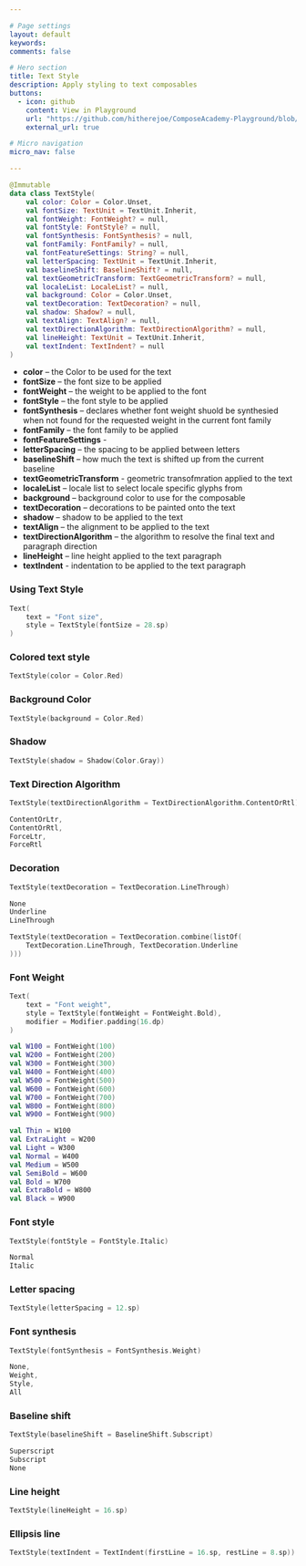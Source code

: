 ```yaml
---

# Page settings
layout: default
keywords:
comments: false

# Hero section
title: Text Style
description: Apply styling to text composables
buttons:
  - icon: github
    content: View in Playground
    url: "https://github.com/hitherejoe/ComposeAcademy-Playground/blob/master/app/src/main/java/co/joebirch/composeplayground/foundation/textStyle.kt"
    external_url: true

# Micro navigation
micro_nav: false

---
```


```kotlin
@Immutable
data class TextStyle(
    val color: Color = Color.Unset,
    val fontSize: TextUnit = TextUnit.Inherit,
    val fontWeight: FontWeight? = null,
    val fontStyle: FontStyle? = null,
    val fontSynthesis: FontSynthesis? = null,
    val fontFamily: FontFamily? = null,
    val fontFeatureSettings: String? = null,
    val letterSpacing: TextUnit = TextUnit.Inherit,
    val baselineShift: BaselineShift? = null,
    val textGeometricTransform: TextGeometricTransform? = null,
    val localeList: LocaleList? = null,
    val background: Color = Color.Unset,
    val textDecoration: TextDecoration? = null,
    val shadow: Shadow? = null,
    val textAlign: TextAlign? = null,
    val textDirectionAlgorithm: TextDirectionAlgorithm? = null,
    val lineHeight: TextUnit = TextUnit.Inherit,
    val textIndent: TextIndent? = null
)
```

* **color** – the Color to be used for the text
* **fontSize** – the font size to be applied
* **fontWeight** – the weight to be applied to the font
* **fontStyle** – the font style to be applied
* **fontSynthesis** – declares whether font weight shuold be synthesied when not found for the requested weight in the current font family
* **fontFamily** – the font family to be applied
* **fontFeatureSettings** -
* **letterSpacing** – the spacing to be applied between letters
* **baselineShift** – how much the text is shifted up from the current baseline
* **textGeometricTransform** - geometric transofmration applied to the text
* **localeList** – locale list to select locale specific glyphs from
* **background** – background color to use for the composable
* **textDecoration** – decorations to be painted onto the text
* **shadow** – shadow to be applied to the text
* **textAlign** – the alignment to be applied to the text
* **textDirectionAlgorithm** – the algorithm to resolve the final text and paragraph direction
* **lineHeight** – line height applied to the text paragraph
* **textIndent** - indentation to be applied to the text paragraph

### Using Text Style
  
```kotlin
Text(
    text = "Font size",
    style = TextStyle(fontSize = 28.sp)
)
```

### Colored text style
  
```kotlin
TextStyle(color = Color.Red)
```

### Background Color
  
```kotlin
TextStyle(background = Color.Red)
```

### Shadow
  
```kotlin
TextStyle(shadow = Shadow(Color.Gray))
```

### Text Direction Algorithm
  
```kotlin
TextStyle(textDirectionAlgorithm = TextDirectionAlgorithm.ContentOrRtl)
```
  
```kotlin
ContentOrLtr,
ContentOrRtl,
ForceLtr,
ForceRtl
```

### Decoration
  
```kotlin
TextStyle(textDecoration = TextDecoration.LineThrough)
```

```kotlin
None
Underline
LineThrough
```

```kotlin
TextStyle(textDecoration = TextDecoration.combine(listOf(
    TextDecoration.LineThrough, TextDecoration.Underline
)))
```

### Font Weight
  
```kotlin
Text(
    text = "Font weight",
    style = TextStyle(fontWeight = FontWeight.Bold),
    modifier = Modifier.padding(16.dp)
)
```

```kotlin
val W100 = FontWeight(100)
val W200 = FontWeight(200)
val W300 = FontWeight(300)
val W400 = FontWeight(400)
val W500 = FontWeight(500)
val W600 = FontWeight(600)
val W700 = FontWeight(700)
val W800 = FontWeight(800)
val W900 = FontWeight(900)

val Thin = W100
val ExtraLight = W200
val Light = W300
val Normal = W400
val Medium = W500
val SemiBold = W600
val Bold = W700
val ExtraBold = W800
val Black = W900
```

### Font style
  
```kotlin
TextStyle(fontStyle = FontStyle.Italic)
```

```kotlin
Normal
Italic
```

### Letter spacing
  
```kotlin
TextStyle(letterSpacing = 12.sp)
```

### Font synthesis
  
```kotlin
TextStyle(fontSynthesis = FontSynthesis.Weight)
```

```kotlin
None,
Weight,
Style,
All
```

### Baseline shift
  
```kotlin
TextStyle(baselineShift = BaselineShift.Subscript)
```

```kotlin
Superscript
Subscript
None
```

### Line height
  
```kotlin
TextStyle(lineHeight = 16.sp)
```

### Ellipsis line
  
```kotlin
TextStyle(textIndent = TextIndent(firstLine = 16.sp, restLine = 8.sp))
```
